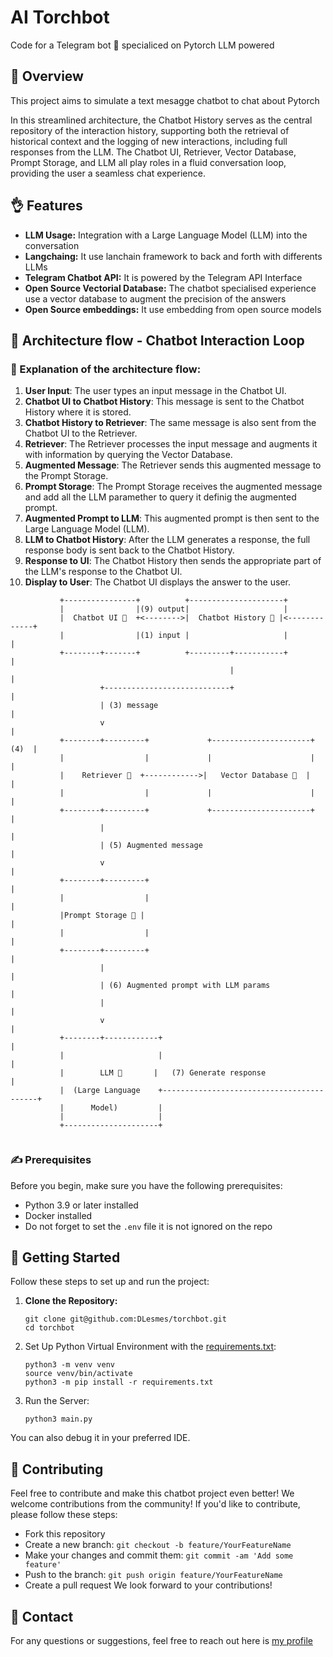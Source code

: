 # AI Torchbot

Code for a Telegram bot 📠 specialiced on Pytorch LLM powered

## 🤖 Overview
This project aims to simulate a text mesagge chatbot to chat about Pytorch

In this streamlined architecture, the Chatbot History serves as the central repository of the interaction history, supporting both the retrieval of historical context and the logging of new interactions, including full responses from the LLM. The Chatbot UI, Retriever, Vector Database, Prompt Storage, and LLM all play roles in a fluid conversation loop, providing the user a seamless chat experience.

## 👌 Features
- **LLM Usage:** Integration with a Large Language Model (LLM) into the conversation
- **Langchaing:** It use lanchain framework to back and forth with differents LLMs
- **Telegram Chatbot API:** It is powered by the Telegram API Interface
- **Open Source Vectorial Database:** The chatbot specialised experience use a vector database to augment the precision of the answers
- **Open Source embeddings:** It use embedding from open source models

## 🫶 Architecture flow - Chatbot Interaction Loop

### 🧡 Explanation of the architecture flow:

1. **User Input**: The user types an input message in the Chatbot UI.
2. **Chatbot UI to Chatbot History**: This message is sent to the Chatbot History where it is stored.
3. **Chatbot History to Retriever**: The same message is also sent from the Chatbot UI to the Retriever.
4. **Retriever**: The Retriever processes the input message and augments it with information by querying the Vector Database.
5. **Augmented Message**: The Retriever sends this augmented message to the Prompt Storage.
6. **Prompt Storage**: The Prompt Storage receives the augmented message and add all the LLM paramether to query it definig the augmented prompt.
7. **Augmented Prompt to LLM**: This augmented prompt is then sent to the Large Language Model (LLM).
8. **LLM to Chatbot History**: After the LLM generates a response, the full response body is sent back to the Chatbot History.
9. **Response to UI**: The Chatbot History then sends the appropriate part of the LLM's response to the Chatbot UI.
10. **Display to User**: The Chatbot UI displays the answer to the user.

```
           +----------------+          +---------------------+                                    
           |                |(9) output|                     |                                    
           |  Chatbot UI 💬  +<-------->|  Chatbot History 📜 |<-------------+                                    
           |                |(1) input |                     |              |                      
           +--------+-------+          +---------+-----------+              |                      
                                                 |                          |                      
                    +----------------------------+                          |                                     
                    | (3) message                                           |                                     
                    v                                                       |                                     
           +--------+---------+             +----------------------+   (4)  |           
           |                  |             |                      |        |           
           |    Retriever 🔎  +------------>|   Vector Database 💾  |        |           
           |                  |             |                      |        |           
           +--------+---------+             +----------------------+        |                                            
                    |                                                       |
                    | (5) Augmented message                                 |                                     
                    v                                                       |                                     
           +--------+---------+                                             |                                     
           |                  |                                             |                                     
           |Prompt Storage 📝 |                                             |
           |                  |                                             |
           +--------+---------+                                             |                                     
                    |                                                       |                                     
                    | (6) Augmented prompt with LLM params                  |                                     
                    |                                                       |                                     
                    v                                                       |                                     
           +--------+------------+                                          |                                     
           |                     |                                          |                                     
           |        LLM 🧠       |   (7) Generate response                  |                                     
           |  (Large Language    +------------------------------------------+                                     
           |      Model)         |                                                                       
           |                     |                                                                       
           +---------------------+                                                                       
                                                                             
```

### ✍️ Prerequisites
Before you begin, make sure you have the following prerequisites:
- Python 3.9 or later installed
- Docker installed
- Do not forget to set the `.env` file it is not ignored on the repo

## 🧤 Getting Started
Follow these steps to set up and run the project:

1. **Clone the Repository:**
   ```
   git clone git@github.com:DLesmes/torchbot.git
   cd torchbot
   ```
   
2. Set Up Python Virtual Environment with the [requirements.txt](https://github.com/DLesmes/torchbot/blob/main/requirements.txt):

    ```
    python3 -m venv venv
    source venv/bin/activate
    python3 -m pip install -r requirements.txt
    ```
3. Run the Server:

    ```
    python3 main.py
    ```
You can also debug it in your preferred IDE.


## 🤝 Contributing

Feel free to contribute and make this chatbot project even better!
We welcome contributions from the community! If you'd like to contribute, please follow these steps:

* Fork this repository
* Create a new branch: `git checkout -b feature/YourFeatureName`
* Make your changes and commit them: `git commit -am 'Add some feature'`
* Push to the branch: `git push origin feature/YourFeatureName`
* Create a pull request
We look forward to your contributions!

## 💬 Contact

For any questions or suggestions, feel free to reach out here is [my profile](https://github.com/DLesmes)
